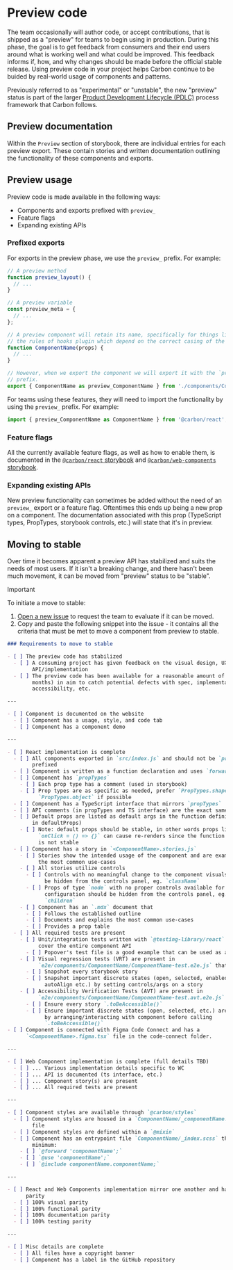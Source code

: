 <!-- NOTE: This file is used in the generation of storybook docs page(s). -->

# Preview code

The team occasionally will author code, or accept contributions, that is shipped
as a "preview" for teams to begin using in production. During this phase, the
goal is to get feedback from consumers and their end users around what is
working well and what could be improved. This feedback informs if, how, and why
changes should be made before the official stable release. Using preview code in
your project helps Carbon continue to be buided by real-world usage of
components and patterns.

Previously referred to as "experimental" or "unstable", the new "preview" status
is part of the larger
[Product Development Lifecycle (PDLC)](https://carbondesignsystem.com/contributing/product-development-lifecycle/)
process framework that Carbon follows.

## Preview documentation

Within the `Preview` section of storybook, there are individual entries for each
preview export. These contain stories and written documentation outlining the
functionality of these components and exports.

## Preview usage

Preview code is made available in the following ways:

- Components and exports prefixed with `preview_`
- Feature flags
- Expanding existing APIs

### Prefixed exports

For exports in the preview phase, we use the `preview_` prefix. For example:

```js
// A preview method
function preview_layout() {
  // ...
}

// A preview variable
const preview_meta = {
  // ...
};

// A preview component will retain its name, specifically for things like
// the rules of hooks plugin which depend on the correct casing of the name
function ComponentName(props) {
  // ...
}

// However, when we export the component we will export it with the `preview_`
// prefix.
export { ComponentName as preview_ComponentName } from './components/ComponentName';
```

For teams using these features, they will need to import the functionality by
using the `preview_` prefix. For example:

```jsx
import { preview_ComponentName as ComponentName } from '@carbon/react';
```

### Feature flags

All the currently available feature flags, as well as how to enable them, is
documented in the
[`@carbon/react` storybook](https://react.carbondesignsystem.com/?path=/docs/getting-started-feature-flags--overview)
and
[`@carbon/web-components` storybook](https://web-components.carbondesignsystem.com/?path=/docs/introduction-feature-flags--overview).

### Expanding existing APIs

New preview functionality can sometimes be added without the need of an
`preview_` export or a feature flag. Oftentimes this ends up being a new prop on
a component. The documentation associated with this prop (TypeScript types,
PropTypes, storybook controls, etc.) will state that it's in preview.

## Moving to stable

Over time it becomes apparent a preview API has stabilized and suits the needs
of most users. If it isn't a breaking change, and there hasn't been much
movement, it can be moved from "preview" status to be "stable".

> [!IMPORTANT]  
> To initiate a move to stable:
>
> 1. [Open a new issue](https://github.com/carbon-design-system/carbon/issues/new?template=Blank+issue)
>    to request the team to evaluate if it can be moved.
> 2. Copy and paste the following snippet into the issue - it contains all the
>    criteria that must be met to move a component from preview to stable.

```md
### Requirements to move to stable

- [ ] The preview code has stabilized
  - [ ] A consuming project has given feedback on the visual design, UX, and dev
        API/implementation
  - [ ] The preview code has been available for a reasonable amount of time (~3
        months) in aim to catch potential defects with spec, implementation,
        accessibility, etc.

---

- [ ] Component is documented on the website
  - [ ] Component has a usage, style, and code tab
  - [ ] Component has a component demo

---

- [ ] React implementation is complete
  - [ ] All components exported in `src/index.js` and should not be `preview_`
        prefixed
  - [ ] Component is written as a function declaration and uses `forwardRef`
  - [ ] Component has `propTypes`
    - [ ] Each prop type has a comment (used in storybook)
    - [ ] Prop types are as specific as needed, prefer `PropTypes.shape` over
          `PropTypes.object` if possible
  - [ ] Component has a TypeScript interface that mirrors `propTypes`
  - [ ] API comments (in propTypes and TS interface) are the exact same
  - [ ] Default props are listed as default args in the function definition (not
        in defaultProps)
    - [ ] Note: default props should be stable, in other words props like
          `onClick = () => {}` can cause re-renders since the function identity
          is not stable
  - [ ] Component has a story in `<ComponentName>.stories.js`
    - [ ] Stories show the intended usage of the component and are examples of
          the most common use-cases
    - [ ] All stories utilize controls
      - [ ] Controls with no meaningful change to the component visuals should
            be hidden from the controls panel, eg. `className`
      - [ ] Props of type `node` with no proper controls available for
            configuration should be hidden from the controls panel, eg.
            `children`
    - [ ] Component has an `.mdx` document that
      - [ ] Follows the established outline
      - [ ] Documents and explains the most common use-cases
      - [ ] Provides a prop table
  - [ ] All required tests are present
    - [ ] Unit/integration tests written with `@testing-library/react` that
          cover the entire component API
      - [ ] Popover's test file is a good example that can be used as a guide
    - [ ] Visual regression tests (VRT) are present in
          `e2e/components/ComponentName/ComponentName-test.e2e.js` that:
      - [ ] Snapshot every storybook story
      - [ ] Snapshot important discrete states (open, selected, enabled,
            autoAlign etc.) by setting controls/args on a story
    - [ ] Accessibility Verification Tests (AVT) are present in
          `e2e/components/ComponentName/ComponentName-test.avt.e2e.js` that:
      - [ ] Ensure every story `.toBeAccessible()`
      - [ ] Ensure important discrete states (open, selected, etc.) are covered
            by arranging/interacting with component before calling
            `.toBeAccessible()`
- [ ] Component is connected with Figma Code Connect and has a
      `<ComponentName>.figma.tsx` file in the code-connect folder.

---

- [ ] Web Component implementation is complete (full details TBD)
  - [ ] ... Various implementation details specific to WC
  - [ ] ... API is documented (ts interface, etc.)
  - [ ] ... Component story(s) are present
  - [ ] ... All required tests are present

---

- [ ] Component styles are available through `@carbon/styles`
  - [ ] Component styles are housed in a `ComponentName/_componentName.scss`
        file
  - [ ] Component styles are defined within a `@mixin`
  - [ ] Component has an entrypoint file `ComponentName/_index.scss` that has at
        minimum:
    - [ ] `@forward 'componentName';`
    - [ ] `@use 'componentName';`
    - [ ] `@include componentName.componentName;`

---

- [ ] React and Web Components implementation mirror one another and have full
      parity
  - [ ] 100% visual parity
  - [ ] 100% functional parity
  - [ ] 100% documentation parity
  - [ ] 100% testing parity

---

- [ ] Misc details are complete
  - [ ] All files have a copyright banner
  - [ ] Component has a label in the GitHub repository
```
